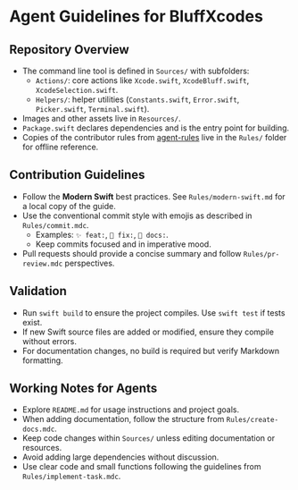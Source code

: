 # Agent Guidelines for BluffXcodes

## Repository Overview
- The command line tool is defined in `Sources/` with subfolders:
  - `Actions/`: core actions like `Xcode.swift`, `XcodeBluff.swift`, `XcodeSelection.swift`.
  - `Helpers/`: helper utilities (`Constants.swift`, `Error.swift`, `Picker.swift`, `Terminal.swift`).
- Images and other assets live in `Resources/`.
- `Package.swift` declares dependencies and is the entry point for building.
- Copies of the contributor rules from [agent-rules](https://github.com/steipete/agent-rules) live in the `Rules/` folder for offline reference.

## Contribution Guidelines
- Follow the **Modern Swift** best practices. See `Rules/modern-swift.md` for a local copy of the guide.
- Use the conventional commit style with emojis as described in `Rules/commit.mdc`.
  - Examples: `✨ feat:`, `🐛 fix:`, `📝 docs:`.
  - Keep commits focused and in imperative mood.
- Pull requests should provide a concise summary and follow `Rules/pr-review.mdc` perspectives.

## Validation
- Run `swift build` to ensure the project compiles. Use `swift test` if tests exist.
- If new Swift source files are added or modified, ensure they compile without errors.
- For documentation changes, no build is required but verify Markdown formatting.

## Working Notes for Agents
- Explore `README.md` for usage instructions and project goals.
- When adding documentation, follow the structure from `Rules/create-docs.mdc`.
- Keep code changes within `Sources/` unless editing documentation or resources.
- Avoid adding large dependencies without discussion.
- Use clear code and small functions following the guidelines from `Rules/implement-task.mdc`.

